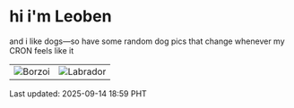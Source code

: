 # hi i'm Leoben

and i like dogs—so have some random dog pics that change whenever my CRON feels like it

|  |  |
|--------|----------|
| ![Borzoi](https://random-dog-vercel.vercel.app/api/random-borzoi?v=1757847584) | ![Labrador](https://random-dog-vercel.vercel.app/api/random-labrador?v=1757847584) |

Last updated: 2025-09-14 18:59 PHT
